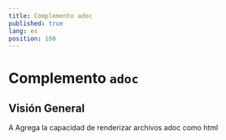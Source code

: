 ```yaml
---
title: Complemento adoc
published: true
lang: es
position: 100
---
```


# Complemento `adoc`

## Visión General

A
Agrega la capacidad de renderizar archivos adoc como html
